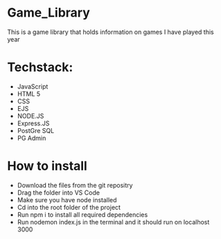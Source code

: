 # Game_Library
This is a game library that holds information on games I have played this year

# Techstack:
* JavaScript
* HTML 5
* CSS
* EJS
* NODE.JS
* Express.JS
* PostGre SQL
* PG Admin

# How to install
* Download the files from the git repositry
* Drag the folder into VS Code
* Make sure you have node installed
* Cd into the root folder of the project
* Run npm i to install all required dependencies
* Run nodemon index.js in the terminal and it should run on localhost 3000
